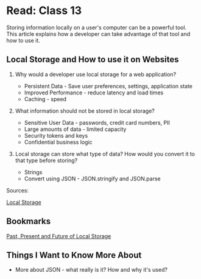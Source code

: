 # Read: Class 13

Storing information locally on a user's computer can be a powerful tool.  This article explains how a developer can take advantage of that tool and how to use it.

## Local Storage and How to use it on Websites

1. Why would a developer use local storage for a web application?
    * Persistent Data - Save user preferences, settings, application state
    * Improved Performance - reduce latency and load times
    * Caching - speed

1. What information should not be stored in local storage?
    * Sensitive User Data - passwords, credit card numbers, PII
    * Large amounts of data - limited capacity
    * Security tokens and keys
    * Confidential business logic
1. Local storage can store what type of data? How would you convert it to that type before storing?
    * Strings
    * Convert using JSON - JSON.stringify and JSON.parse

Sources:

[Local Storage](https://www.smashingmagazine.com/2010/10/local-storage-and-how-to-use-it/)

## Bookmarks

[Past, Present and Future of Local Storage](https://diveinto.html5doctor.com/storage.html)

## Things I Want to Know More About

* More about JSON - what really is it?  How and why it's used?
